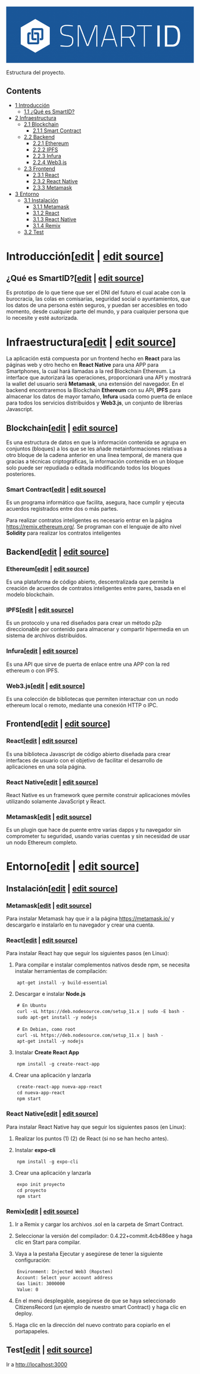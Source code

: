 [![](images/800px-Logo-blue.png)](/pti/index.php/File:Logo-blue.png)

Estructura del proyecto.

## Contents

* [1 Introducción](#Introducci.C3.B3n)
  + [1.1 ¿Qué es SmartID?](#.C2.BFQu.C3.A9_es_SmartID.3F)
* [2 Infraestructura](#Infraestructura)
  + [2.1 Blockchain](#Blockchain)
    - [2.1.1 Smart Contract](#Smart_Contract)
  + [2.2 Backend](#Backend)
    - [2.2.1 Ethereum](#Ethereum)
    - [2.2.2 IPFS](#IPFS)
    - [2.2.3 Infura](#Infura)
    - [2.2.4 Web3.js](#Web3.js)
  + [2.3 Frontend](#Frontend)
    - [2.3.1 React](#React)
    - [2.3.2 React Native](#React_Native)
    - [2.3.3 Metamask](#Metamask)
* [3 Entorno](#Entorno)
  + [3.1 Instalación](#Instalaci.C3.B3n)
    - [3.1.1 Metamask](#Metamask_2)
    - [3.1.2 React](#React_2)
    - [3.1.3 React Native](#React_Native_2)
    - [3.1.4 Remix](#Remix)
  + [3.2 Test](#Test)

# Introducción[[edit](/pti/index.php?title=Categor%C3%ADa:SmartID&veaction=edit&section=1 "Edit section: Introducción") | [edit source](/pti/index.php?title=Categor%C3%ADa:SmartID&action=edit&section=1 "Edit section: Introducción")]

## ¿Qué es SmartID?[[edit](/pti/index.php?title=Categor%C3%ADa:SmartID&veaction=edit&section=2 "Edit section: ¿Qué es SmartID?") | [edit source](/pti/index.php?title=Categor%C3%ADa:SmartID&action=edit&section=2 "Edit section: ¿Qué es SmartID?")]

Es prototipo de lo que tiene que ser el DNI del futuro el cual acabe con la burocracia, las colas en comisarías, seguridad social o ayuntamientos, que los datos de una persona estén seguros, y puedan ser accesibles en todo momento, desde cualquier parte del mundo, y para cualquier persona que lo necesite y esté autorizada.

# Infraestructura[[edit](/pti/index.php?title=Categor%C3%ADa:SmartID&veaction=edit&section=3 "Edit section: Infraestructura") | [edit source](/pti/index.php?title=Categor%C3%ADa:SmartID&action=edit&section=3 "Edit section: Infraestructura")]

La aplicación está compuesta por un frontend hecho en **React** para las páginas web y otro hecho en **React Native** para una APP para Smartphones, la cual hará llamadas a la red Blockchain Ethereum. La interface que autorizará las operaciones, proporcionará una API y mostrará la wallet del usuario será **Metamask**, una extensión del navegador. En el backend encontraremos la Blockchain **Ethereum** con su API, **IPFS** para almacenar los datos de mayor tamaño, **Infura** usada como puerta de enlace para todos los servicios distribuidos y **Web3.js**, un conjunto de librerías Javascript.

## Blockchain[[edit](/pti/index.php?title=Categor%C3%ADa:SmartID&veaction=edit&section=4 "Edit section: Blockchain") | [edit source](/pti/index.php?title=Categor%C3%ADa:SmartID&action=edit&section=4 "Edit section: Blockchain")]

Es una estructura de datos en que la información contenida se agrupa en conjuntos (bloques) a los que se les añade metainformaciones relativas a otro bloque de la cadena anterior en una línea temporal, de manera que gracias a técnicas criptográficas, la información contenida en un bloque solo puede ser repudiada o editada modificando todos los bloques posteriores.

### Smart Contract[[edit](/pti/index.php?title=Categor%C3%ADa:SmartID&veaction=edit&section=5 "Edit section: Smart Contract") | [edit source](/pti/index.php?title=Categor%C3%ADa:SmartID&action=edit&section=5 "Edit section: Smart Contract")]

Es un programa informático que facilita, asegura, hace cumplir y ejecuta acuerdos registrados entre dos o más partes.

Para realizar contratos inteligentes es necesario entrar en la página <https://remix.ethereum.org/>. Se programan con el lenguaje de alto nivel **Solidity** para realizar los contratos inteligentes

## Backend[[edit](/pti/index.php?title=Categor%C3%ADa:SmartID&veaction=edit&section=6 "Edit section: Backend") | [edit source](/pti/index.php?title=Categor%C3%ADa:SmartID&action=edit&section=6 "Edit section: Backend")]

### Ethereum[[edit](/pti/index.php?title=Categor%C3%ADa:SmartID&veaction=edit&section=7 "Edit section: Ethereum") | [edit source](/pti/index.php?title=Categor%C3%ADa:SmartID&action=edit&section=7 "Edit section: Ethereum")]

Es una plataforma de código abierto, descentralizada que permite la creación de acuerdos de contratos inteligentes entre pares, basada en el modelo blockchain.

### IPFS[[edit](/pti/index.php?title=Categor%C3%ADa:SmartID&veaction=edit&section=8 "Edit section: IPFS") | [edit source](/pti/index.php?title=Categor%C3%ADa:SmartID&action=edit&section=8 "Edit section: IPFS")]

Es un protocolo y una red diseñados para crear un método p2p direccionable por contenido para almacenar y compartir hipermedia en un sistema de archivos distribuidos.

### Infura[[edit](/pti/index.php?title=Categor%C3%ADa:SmartID&veaction=edit&section=9 "Edit section: Infura") | [edit source](/pti/index.php?title=Categor%C3%ADa:SmartID&action=edit&section=9 "Edit section: Infura")]

Es una API que sirve de puerta de enlace entre una APP con la red ethereum o con IPFS.

### Web3.js[[edit](/pti/index.php?title=Categor%C3%ADa:SmartID&veaction=edit&section=10 "Edit section: Web3.js") | [edit source](/pti/index.php?title=Categor%C3%ADa:SmartID&action=edit&section=10 "Edit section: Web3.js")]

Es una colección de bibliotecas que permiten interactuar con un nodo ethereum local o remoto, mediante una conexión HTTP o IPC.

## Frontend[[edit](/pti/index.php?title=Categor%C3%ADa:SmartID&veaction=edit&section=11 "Edit section: Frontend") | [edit source](/pti/index.php?title=Categor%C3%ADa:SmartID&action=edit&section=11 "Edit section: Frontend")]

### React[[edit](/pti/index.php?title=Categor%C3%ADa:SmartID&veaction=edit&section=12 "Edit section: React") | [edit source](/pti/index.php?title=Categor%C3%ADa:SmartID&action=edit&section=12 "Edit section: React")]

Es una biblioteca Javascript de código abierto diseñada para crear interfaces de usuario con el objetivo de facilitar el desarrollo de aplicaciones en una sola página.

### React Native[[edit](/pti/index.php?title=Categor%C3%ADa:SmartID&veaction=edit&section=13 "Edit section: React Native") | [edit source](/pti/index.php?title=Categor%C3%ADa:SmartID&action=edit&section=13 "Edit section: React Native")]

React Native es un framework quee permite construir aplicaciones móviles utilizando solamente JavaScript y React.

### Metamask[[edit](/pti/index.php?title=Categor%C3%ADa:SmartID&veaction=edit&section=14 "Edit section: Metamask") | [edit source](/pti/index.php?title=Categor%C3%ADa:SmartID&action=edit&section=14 "Edit section: Metamask")]

Es un plugin que hace de puente entre varias dapps y tu navegador sin comprometer tu seguridad, usando varias cuentas y sin necesidad de usar un nodo Ethereum completo.

# Entorno[[edit](/pti/index.php?title=Categor%C3%ADa:SmartID&veaction=edit&section=15 "Edit section: Entorno") | [edit source](/pti/index.php?title=Categor%C3%ADa:SmartID&action=edit&section=15 "Edit section: Entorno")]

## Instalación[[edit](/pti/index.php?title=Categor%C3%ADa:SmartID&veaction=edit&section=16 "Edit section: Instalación") | [edit source](/pti/index.php?title=Categor%C3%ADa:SmartID&action=edit&section=16 "Edit section: Instalación")]

### Metamask[[edit](/pti/index.php?title=Categor%C3%ADa:SmartID&veaction=edit&section=17 "Edit section: Metamask") | [edit source](/pti/index.php?title=Categor%C3%ADa:SmartID&action=edit&section=17 "Edit section: Metamask")]

Para instalar Metamask hay que ir a la página <https://metamask.io/> y descargarlo e instalarlo en tu navegador y crear una cuenta.

### React[[edit](/pti/index.php?title=Categor%C3%ADa:SmartID&veaction=edit&section=18 "Edit section: React") | [edit source](/pti/index.php?title=Categor%C3%ADa:SmartID&action=edit&section=18 "Edit section: React")]

Para instalar React hay que seguir los siguientes pasos (en Linux):

1. Para compilar e instalar complementos nativos desde npm, se necesita instalar herramientas de compilación:

```
    apt-get install -y build-essential

```

2. Descargar e instalar **Node.js**

```
    # En Ubuntu
    curl -sL https://deb.nodesource.com/setup_11.x | sudo -E bash -
    sudo apt-get install -y nodejs
    
    # En Debian, como root
    curl -sL https://deb.nodesource.com/setup_11.x | bash -
    apt-get install -y nodejs

```

3. Instalar **Create React App**

```
    npm install -g create-react-app

```

4. Crear una aplicación y lanzarla

```
    create-react-app nueva-app-react
    cd nueva-app-react
    npm start

```

### React Native[[edit](/pti/index.php?title=Categor%C3%ADa:SmartID&veaction=edit&section=19 "Edit section: React Native") | [edit source](/pti/index.php?title=Categor%C3%ADa:SmartID&action=edit&section=19 "Edit section: React Native")]

Para instalar React Native hay que seguir los siguientes pasos (en Linux):

1. Realizar los puntos (1) (2) de React (si no se han hecho antes).

2. Instalar **expo-cli**

```
    npm install -g expo-cli

```

3. Crear una aplicación y lanzarla

```
    expo init proyecto
    cd proyecto
    npm start

```

### Remix[[edit](/pti/index.php?title=Categor%C3%ADa:SmartID&veaction=edit&section=20 "Edit section: Remix") | [edit source](/pti/index.php?title=Categor%C3%ADa:SmartID&action=edit&section=20 "Edit section: Remix")]

1. Ir a Remix y cargar los archivos .sol en la carpeta de Smart Contract.

2. Seleccionar la versión del compilador: 0.4.22+commit.4cb486ee y haga clic en Start para compilar.

3. Vaya a la pestaña Ejecutar y asegúrese de tener la siguiente configuración:

```
    Environment: Injected Web3 (Ropsten)
    Account: Select your account address
    Gas limit: 3000000
    Value: 0

```

4. En el menú desplegable, asegúrese de que se haya seleccionado CitizensRecord (un ejemplo de nuestro smart Contract) y haga clic en deploy.

5. Haga clic en la dirección del nuevo contrato para copiarlo en el portapapeles.

## Test[[edit](/pti/index.php?title=Categor%C3%ADa:SmartID&veaction=edit&section=21 "Edit section: Test") | [edit source](/pti/index.php?title=Categor%C3%ADa:SmartID&action=edit&section=21 "Edit section: Test")]

Ir a <http://localhost:3000>